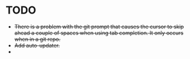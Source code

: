 TODO
====

* <del>There is a problem with the git prompt that causes the cursor to skip ahead a couple of spaces when using tab completion.  It only occurs when in a git repo.</del>
* <del>Add auto-updater.</del>
* 



